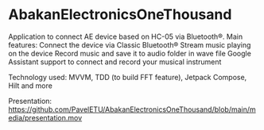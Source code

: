# AbakanElectronicsOneThousand
Application to connect AE device based on HC-05 via Bluetooth®.
Main features:
Connect the device via Classic Bluetooth®
Stream music playing on the device
Record music and save it to audio folder in wave file
Google Assistant support to connect and record your musical instrument

Technology used:
MVVM, TDD (to build FFT feature), Jetpack Compose, Hilt and more

Presentation:
https://github.com/PavelETU/AbakanElectronicsOneThousand/blob/main/media/presentation.mov